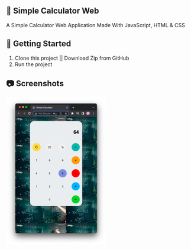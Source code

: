## 🧮 **Simple Calculator Web**

A Simple Calculator Web Application
Made With JavaScript, HTML & CSS

## 🚀 **Getting Started**
1. Clone this project || Download Zip from GitHub
2. Run the project 

## 📷  **Screenshots**

  <img
    src="/assets/image2.png"
    alt="Main Screen"
    title="Main Screen"
    style="display: inline-block; margin: 0 auto; width: 200; height: 400px">
